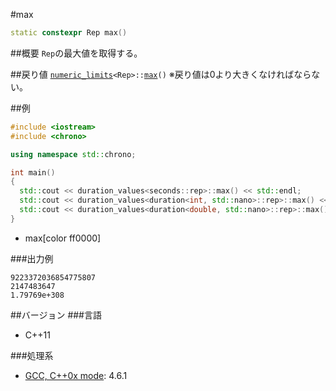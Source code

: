 #max
```cpp
static constexpr Rep max()
```

##概要
`Rep`の最大値を取得する。


##戻り値
[`numeric_limits`](/reference/limits/numeric_limits.md)`<Rep>::`[`max`](/reference/limits/numeric_limits/max.md)`()`
※戻り値は0より大きくなければならない。


##例
```cpp
#include <iostream>
#include <chrono>

using namespace std::chrono;

int main()
{
  std::cout << duration_values<seconds::rep>::max() << std::endl;
  std::cout << duration_values<duration<int, std::nano>::rep>::max() << std::endl;
  std::cout << duration_values<duration<double, std::nano>::rep>::max() << std::endl;
}
```
* max[color ff0000]


###出力例
```
9223372036854775807
2147483647
1.79769e+308
```


##バージョン
###言語
- C++11

###処理系
- [GCC, C++0x mode](/implementation#gcc.md): 4.6.1

